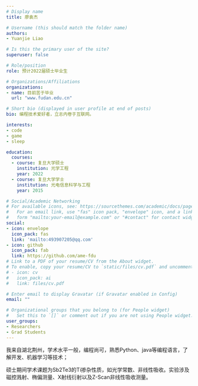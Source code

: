 ```yaml
---
# Display name
title: 廖袁杰

# Username (this should match the folder name)
authors:
- Yuanjie Liao

# Is this the primary user of the site?
superuser: false

# Role/position
role: 预计2022届硕士毕业生

# Organizations/Affiliations
organizations:
- name: 目前苦于毕业
  url: "www.fudan.edu.cn"

# Short bio (displayed in user profile at end of posts)
bio: 编程技术爱好者，立志内卷于互联网。

interests:
- code
- game
- sleep

education:
  courses:
  - course: 复旦大学硕士
    institution: 光学工程
    year: 2022
  - course: 复旦大学学士
    institution: 光电信息科学与工程
    year: 2015

# Social/Academic Networking
# For available icons, see: https://sourcethemes.com/academic/docs/page-builder/#icons
#   For an email link, use "fas" icon pack, "envelope" icon, and a link in the
#   form "mailto:your-email@example.com" or "#contact" for contact widget.
social:
- icon: envelope
  icon_pack: fas
  link: 'mailto:493907205@qq.com'
- icon: github
  icon_pack: fab
  link: https://github.com/ame-fdu
# Link to a PDF of your resume/CV from the About widget.
# To enable, copy your resume/CV to `static/files/cv.pdf` and uncomment the lines below.
# - icon: cv
#   icon_pack: ai
#   link: files/cv.pdf

# Enter email to display Gravatar (if Gravatar enabled in Config)
email: ""

# Organizational groups that you belong to (for People widget)
#   Set this to `[]` or comment out if you are not using People widget.
user_groups:
- Researchers
- Grad Students
---
```


我来自湖北荆州，学术水平一般，编程尚可，熟悉Python、java等编程语言，了解开发、机器学习等技术；

硕士期间学术课题为Sb2Te3的Ti掺杂性质，如光学常数、非线性吸收。实验涉及磁控溅射、椭偏测量、X射线衍射以及Z-Scan非线性吸收测量。




